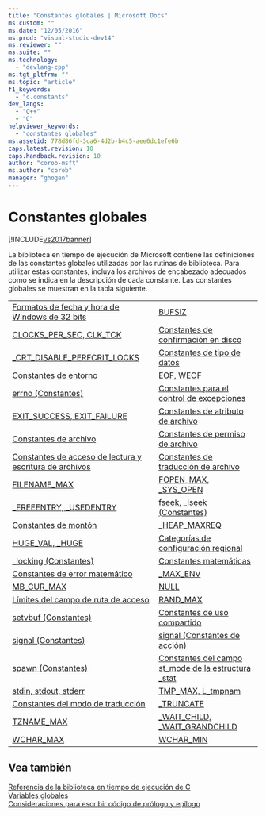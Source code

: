 ```yaml
---
title: "Constantes globales | Microsoft Docs"
ms.custom: ""
ms.date: "12/05/2016"
ms.prod: "visual-studio-dev14"
ms.reviewer: ""
ms.suite: ""
ms.technology: 
  - "devlang-cpp"
ms.tgt_pltfrm: ""
ms.topic: "article"
f1_keywords: 
  - "c.constants"
dev_langs: 
  - "C++"
  - "C"
helpviewer_keywords: 
  - "constantes globales"
ms.assetid: 778d86fd-3ca6-4d2b-b4c5-aee6dc1efe6b
caps.latest.revision: 10
caps.handback.revision: 10
author: "corob-msft"
ms.author: "corob"
manager: "ghogen"
---
```

# Constantes globales
[!INCLUDE[vs2017banner](../assembler/inline/includes/vs2017banner.md)]

La biblioteca en tiempo de ejecución de Microsoft contiene las definiciones de las constantes globales utilizadas por las rutinas de biblioteca.  Para utilizar estas constantes, incluya los archivos de encabezado adecuados como se indica en la descripción de cada constante.  Las constantes globales se muestran en la tabla siguiente.  
  
|||  
|-|-|  
|[Formatos de fecha y hora de Windows de 32 bits](../c-runtime-library/32-bit-windows-time-date-formats.md)|[BUFSIZ](../c-runtime-library/bufsiz.md)|  
|[CLOCKS\_PER\_SEC, CLK\_TCK](../c-runtime-library/clocks-per-sec-clk-tck.md)|[Constantes de confirmación en disco](../c-runtime-library/commit-to-disk-constants.md)|  
|[\_CRT\_DISABLE\_PERFCRIT\_LOCKS](../c-runtime-library/crt-disable-perfcrit-locks.md)|[Constantes de tipo de datos](../c-runtime-library/data-type-constants.md)|  
|[Constantes de entorno](../c-runtime-library/environmental-constants.md)|[EOF, WEOF](../c-runtime-library/eof-weof.md)|  
|[errno \(Constantes\)](../c-runtime-library/errno-constants.md)|[Constantes para el control de excepciones](../c-runtime-library/exception-handling-constants.md)|  
|[EXIT\_SUCCESS, EXIT\_FAILURE](../c-runtime-library/exit-success-exit-failure.md)|[Constantes de atributo de archivo](../c-runtime-library/file-attribute-constants.md)|  
|[Constantes de archivo](../c-runtime-library/file-constants.md)|[Constantes de permiso de archivo](../c-runtime-library/file-permission-constants.md)|  
|[Constantes de acceso de lectura y escritura de archivos](../c-runtime-library/file-read-write-access-constants.md)|[Constantes de traducción de archivo](../c-runtime-library/file-translation-constants.md)|  
|[FILENAME\_MAX](../c-runtime-library/filename-max.md)|[FOPEN\_MAX, \_SYS\_OPEN](../c-runtime-library/fopen-max-sys-open.md)|  
|[\_FREEENTRY, \_USEDENTRY](../c-runtime-library/freeentry-usedentry.md)|[fseek, \_lseek \(Constantes\)](../c-runtime-library/fseek-lseek-constants.md)|  
|[Constantes de montón](../c-runtime-library/heap-constants.md)|[\_HEAP\_MAXREQ](../c-runtime-library/heap-maxreq.md)|  
|[HUGE\_VAL, \_HUGE](../c-runtime-library/huge-val-huge.md)|[Categorías de configuración regional](../c-runtime-library/locale-categories.md)|  
|[\_locking \(Constantes\)](../c-runtime-library/locking-constants.md)|[Constantes matemáticas](../c-runtime-library/math-constants.md)|  
|[Constantes de error matemático](../c-runtime-library/math-error-constants.md)|[\_MAX\_ENV](../c-runtime-library/max-env.md)|  
|[MB\_CUR\_MAX](../c-runtime-library/mb-cur-max.md)|[NULL](../c-runtime-library/null-crt.md)|  
|[Límites del campo de ruta de acceso](../c-runtime-library/path-field-limits.md)|[RAND\_MAX](../c-runtime-library/rand-max.md)|  
|[setvbuf \(Constantes\)](../c-runtime-library/setvbuf-constants.md)|[Constantes de uso compartido](../c-runtime-library/sharing-constants.md)|  
|[signal \(Constantes\)](../c-runtime-library/signal-constants.md)|[signal \(Constantes de acción\)](../c-runtime-library/signal-action-constants.md)|  
|[spawn \(Constantes\)](../c-runtime-library/spawn-constants.md)|[Constantes del campo st\_mode de la estructura \_stat](../c-runtime-library/stat-structure-st-mode-field-constants.md)|  
|[stdin, stdout, stderr](../c-runtime-library/stdin-stdout-stderr.md)|[TMP\_MAX, L\_tmpnam](../c-runtime-library/tmp-max-l-tmpnam.md)|  
|[Constantes del modo de traducción](../c-runtime-library/translation-mode-constants.md)|[\_TRUNCATE](../c-runtime-library/truncate.md)|  
|[TZNAME\_MAX](../c-runtime-library/tzname-max.md)|[\_WAIT\_CHILD, \_WAIT\_GRANDCHILD](../c-runtime-library/wait-child-wait-grandchild.md)|  
|[WCHAR\_MAX](../c-runtime-library/wchar-max.md)|[WCHAR\_MIN](../c-runtime-library/wchar-min.md)|  
  
## Vea también  
 [Referencia de la biblioteca en tiempo de ejecución de C](../c-runtime-library/c-run-time-library-reference.md)   
 [Variables globales](../c-runtime-library/global-variables.md)   
 [Consideraciones para escribir código de prólogo y epílogo](../cpp/considerations-for-writing-prolog-epilog-code.md)